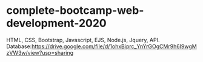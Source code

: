 # complete-bootcamp-web-development-2020
HTML, CSS, Bootstrap, Javascript, EJS, Node.js, Jquery, API. <br />
Database:https://drive.google.com/file/d/1ohxBiprc_YnYrGOgCMr9h6I9wgMzVW3w/view?usp=sharing <br />
